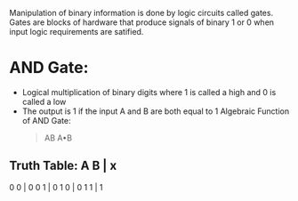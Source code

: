 Manipulation of binary information is done by logic circuits called gates.
Gates are blocks of hardware that produce signals of binary 1 or 0 when input logic requirements are satified.

# AND Gate: 
- Logical multiplication of binary digits where 1 is called a high and 0 is called a low
- The output is 1 if the input A and B are both equal to 1
Algebraic Function of AND Gate:
  > AB
  > A•B

Truth Table:
A  B  |  x
------------
0  0  |  0
0  1  |  0
1  0  |  0
1  1  |  1
